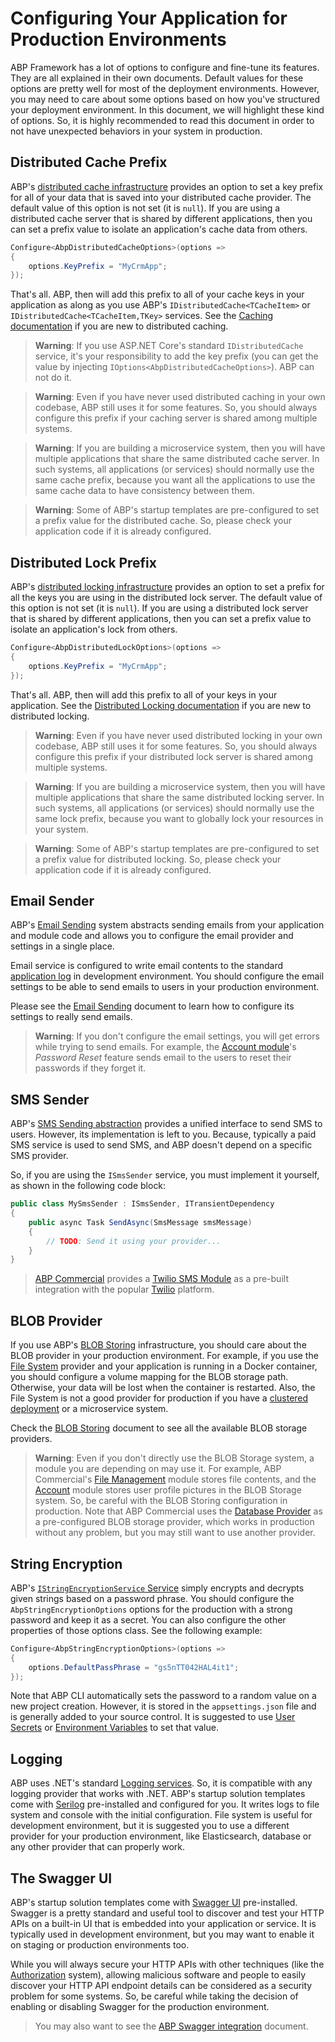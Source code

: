 # Configuring Your Application for Production Environments

ABP Framework has a lot of options to configure and fine-tune its features. They are all explained in their own documents. Default values for these options are pretty well for most of the deployment environments. However, you may need to care about some options based on how you've structured your deployment environment. In this document, we will highlight these kind of options. So, it is highly recommended to read this document in order to not have unexpected behaviors in your system in production.

## Distributed Cache Prefix

ABP's [distributed cache infrastructure](../framework/fundamentals/caching.md) provides an option to set a key prefix for all of your data that is saved into your distributed cache provider. The default value of this option is not set (it is `null`). If you are using a distributed cache server that is shared by different applications, then you can set a prefix value to isolate an application's cache data from others.

````csharp
Configure<AbpDistributedCacheOptions>(options =>
{
    options.KeyPrefix = "MyCrmApp";
});
````

That's all. ABP, then will add this prefix to all of your cache keys in your application as along as you use ABP's `IDistributedCache<TCacheItem>` or `IDistributedCache<TCacheItem,TKey>` services. See the [Caching documentation](../framework/fundamentals/caching.md) if you are new to distributed caching.

> **Warning**: If you use ASP.NET Core's standard `IDistributedCache` service, it's your responsibility to add the key prefix (you can get the value by injecting `IOptions<AbpDistributedCacheOptions>`). ABP can not do it.

> **Warning**: Even if you have never used distributed caching in your own codebase, ABP still uses it for some features. So, you should always configure this prefix if your caching server is shared among multiple systems.

> **Warning**: If you are building a microservice system, then you will have multiple applications that share the same distributed cache server. In such systems, all applications (or services) should normally use the same cache prefix, because you want all the applications to use the same cache data to have consistency between them.

> **Warning**: Some of ABP's startup templates are pre-configured to set a prefix value for the distributed cache. So, please check your application code if it is already configured.

## Distributed Lock Prefix

ABP's [distributed locking infrastructure](../framework/infrastructure/distributed-locking.md) provides an option to set a prefix for all the keys you are using in the distributed lock server. The default value of this option is not set (it is `null`). If you are using a distributed lock server that is shared by different applications, then you can set a prefix value to isolate an application's lock from others.

````csharp
Configure<AbpDistributedLockOptions>(options =>
{
    options.KeyPrefix = "MyCrmApp";
});
````

That's all. ABP, then will add this prefix to all of your keys in your application. See the [Distributed Locking documentation](../framework/infrastructure/distributed-locking.md) if you are new to distributed locking.

> **Warning**: Even if you have never used distributed locking in your own codebase, ABP still uses it for some features. So, you should always configure this prefix if your distributed lock server is shared among multiple systems.

> **Warning**: If you are building a microservice system, then you will have multiple applications that share the same distributed locking server. In such systems, all applications (or services) should normally use the same lock prefix, because you want to globally lock your resources in your system.

> **Warning**: Some of ABP's startup templates are pre-configured to set a prefix value for distributed locking. So, please check your application code if it is already configured.

## Email Sender

ABP's [Email Sending](../framework/infrastructure/emailing.md) system abstracts sending emails from your application and module code and allows you to configure the email provider and settings in a single place.

Email service is configured to write email contents to the standard [application log](../framework/fundamentals/logging.md) in development environment. You should configure the email settings to be able to send emails to users in your production environment.

Please see the [Email Sending](../framework/infrastructure/emailing.md) document to learn how to configure its settings to really send emails.

> **Warning**: If you don't configure the email settings, you will get errors while trying to send emails. For example, the [Account module](../modules/account.md)'s *Password Reset* feature sends email to the users to reset their passwords if they forget it.

## SMS Sender

ABP's [SMS Sending abstraction](../framework/infrastructure/sms-sending.md) provides a unified interface to send SMS to users. However, its implementation is left to you. Because, typically a paid SMS service is used to send SMS, and ABP doesn't depend on a specific SMS provider.

So, if you are using the `ISmsSender` service, you must implement it yourself, as shown in the following code block:

````csharp
public class MySmsSender : ISmsSender, ITransientDependency
{
    public async Task SendAsync(SmsMessage smsMessage)
    {
        // TODO: Send it using your provider...
    }
}
````

> [ABP Commercial](https://commercial.abp.io/) provides a [Twilio SMS Module](../modules/twilio-sms.md) as a pre-built integration with the popular [Twilio](https://www.twilio.com/) platform.

## BLOB Provider

If you use ABP's [BLOB Storing](../framework/infrastructure/blob-storing) infrastructure, you should care about the BLOB provider in your production environment. For example, if you use the [File System](../framework/infrastructure/blob-storing/file-system.md) provider and your application is running in a Docker container, you should configure a volume mapping for the BLOB storage path. Otherwise, your data will be lost when the container is restarted. Also, the File System is not a good provider for production if you have a [clustered deployment](./clustered-environment.md) or a microservice system.

Check the [BLOB Storing](../framework/infrastructure/blob-storing) document to see all the available BLOB storage providers.

> **Warning**: Even if you don't directly use the BLOB Storage system, a module you are depending on may use it. For example, ABP Commercial's [File Management](../modules/file-management.md) module stores file contents, and the [Account](../modules/account.md) module stores user profile pictures in the BLOB Storage system. So, be careful with the BLOB Storing configuration in production. Note that ABP Commercial uses the [Database Provider](../framework/infrastructure/blob-storing/database.md) as a pre-configured BLOB storage provider, which works in production without any problem, but you may still want to use another provider.

## String Encryption

ABP's [`IStringEncryptionService` Service](../framework/infrastructure/string-encryption.md) simply encrypts and decrypts given strings based on a password phrase. You should configure the `AbpStringEncryptionOptions` options for the production with a strong password and keep it as a secret. You can also configure the other properties of those options class. See the following example:

````csharp
Configure<AbpStringEncryptionOptions>(options =>
{
    options.DefaultPassPhrase = "gs5nTT042HAL4it1";
});
````

Note that ABP CLI automatically sets the password to a random value on a new project creation. However, it is stored in the `appsettings.json` file and is generally added to your source control. It is suggested to use [User Secrets](https://learn.microsoft.com/en-us/aspnet/core/security/app-secrets) or [Environment Variables](https://learn.microsoft.com/en-us/aspnet/core/fundamentals/configuration) to set that value.

## Logging

ABP uses .NET's standard [Logging services](../Logging.md). So, it is compatible with any logging provider that works with .NET. ABP's startup solution templates come with [Serilog](https://serilog.net/) pre-installed and configured for you. It writes logs to file system and console with the initial configuration. File system is useful for development environment, but it is suggested you to use a different provider for your production environment, like Elasticsearch, database or any other provider that can properly work.

## The Swagger UI

ABP's startup solution templates come with [Swagger UI](https://swagger.io/) pre-installed. Swagger is a pretty standard and useful tool to discover and test your HTTP APIs on a built-in UI that is embedded into your application or service. It is typically used in development environment, but you may want to enable it on staging or production environments too.

While you will always secure your HTTP APIs with other techniques (like the [Authorization](../framework/fundamentals/authorization.md) system), allowing malicious software and people to easily discover your HTTP API endpoint details can be considered as a security problem for some systems. So, be careful while taking the decision of enabling or disabling Swagger for the production environment.

> You may also want to see the [ABP Swagger integration](../framework/api-development/swagger.md) document.
